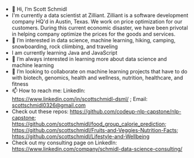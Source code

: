 - 👋 Hi, I’m Scott Schmidl
- I'm currently a data scientist at Zilliant. Zilliant is a software development company HQ'd in Austin, Texas. We work on price optimization for our customers. During this current economic disaster, we have been privotal in helping company optimize the prices for the goods and services.
- 👀 I’m interested in data science, machine learning, hiking, camping, snowboarding, rock cliimbing, and traveling
- I am currently learning Java and JavaScript
- 🌱 I’m always interested in learning more about data science and machine learning
- 💞️ I’m looking to collaborate on machine learning projects that have to do with biotech, genomics, health and wellness, nutrition, healthcare, and fitness
- 📫 How to reach me: LinkedIn: https://www.linkedin.com/in/scottschmidl-dsml/ ; Email: scottschmidl0326@gmail.com
- Check out these repos: https://github.com/codeup-nlp-capstone/nlp-capstone; https://github.com/scottschmidl/food_group_calorie_prediction; https://github.com/scottschmidl/Fruits-and-Veggies-Nutrition-Facts; https://github.com/scottschmidl/Lifestyle-and-Wellbeing
- Check out my consulting page on LinkedIn: https://www.linkedin.com/company/schmidl-data-science-consulting/
<!---
scottschmidl/scottschmidl is a ✨ special ✨ repository because its `README.md` (this file) appears on your GitHub profile.
You can click the Preview link to take a look at your changes.
--->
